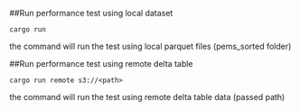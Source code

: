 ##Run performance test using local dataset

```shell
cargo run
```
the command will run the test using local parquet files (pems_sorted folder)

##Run performance test using remote delta table
```shell
cargo run remote s3://<path>
```
the command will run the test using remote delta table data (passed path)